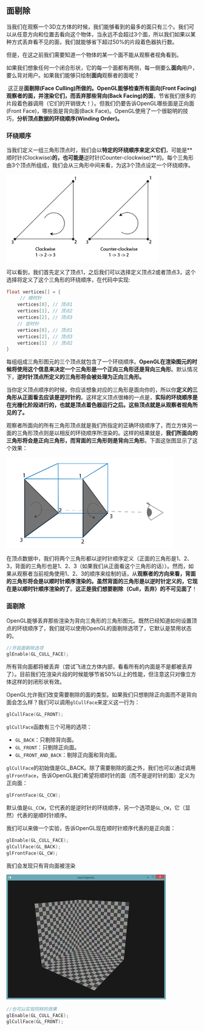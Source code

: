 ## 面剔除

​		当我们在观察一个3D立方体的时候，我们能够看到的最多的面只有三个。我们可以从任意方向和位置去看向这个物体，当永远不会超过3个面，所以我们如果以某种方式丢弃看不见的面，我们就能够省下超过50%的片段着色器执行数。

​		但是，在这之前我们需要知道一个物体的某一个面不能从观察者视角看到。

​		如果我们想象任何一个闭合形状，它的每一个面都有两侧，每一侧要么**面向**用户，要么背对用户。如果我们能够只绘制**面向**观察者的面呢？

​		这正是**面剔除(Face Culling)**所做的。OpenGL能够**检查所有面向(Front Facing)观察者的面，并渲染它们，而丢弃那些背向(Back Facing)的面**，节省我们很多的片段着色器调用（它们的开销很大！）。但我们仍要告诉OpenGL哪些面是正向面(Front Face)，哪些面是背向面(Back Face)。OpenGL使用了一个很聪明的技巧，**分析顶点数据的环绕顺序(Winding Order)。**

### 环绕顺序

​		当我们定义一组三角形顶点时，我们会以**特定的环绕顺序来定义它们**，可能是**顺时针(Clockwise)**的，也可能是**逆时针(Counter-clockwise)**的。每个三角形由3个顶点所组成，我们会从三角形中间来看，为这3个顶点设定一个环绕顺序。

<img src="../image/faceculling_windingorder.png" alt="avatar" style="zoom: 80%;" />

​		可以看到，我们首先定义了顶点1，之后我们可以选择定义顶点2或者顶点3，这个选择将定义了这个三角形的环绕顺序，在代码中实现:

```c++
float vertices[] = {
	 // 顺时针
    vertices[0], // 顶点1
    vertices[1], // 顶点2
    vertices[2], // 顶点3
    // 逆时针
    vertices[0], // 顶点1
    vertices[2], // 顶点3
    vertices[1]  // 顶点2  
}
```

​		每组组成三角形图元的三个顶点就包含了一个环绕顺序。**OpenGL在渲染图元的时候将使用这个信息来决定一个三角形是一个正向三角形还是背向三角形**。默认情况下，**逆时针顶点所定义的三角形将会被处理为正向三角形。**

​		当你定义顶点顺序的时候，你应该想象对应的三角形是面向你的，所以你**定义的三角形从正面看去应该是逆时针的**。这样定义顶点很棒的一点是，**实际的环绕顺序是在光栅化阶段进行的，也就是顶点着色器运行之后。这些顶点就是从观察者视角所见的了。**

​		观察者所面向的所有三角形顶点就是我们所指定的正确环绕顺序了，而立方体另一面的三角形顶点则是以相反的环绕顺序所渲染的。这样的结果就是，**我们所面向的三角形将会是正向三角形，而背面的三角形则是背向三角形**。下面这张图显示了这个效果：

<img src="../image/faceculling_frontback.png" alt="avatar" style="zoom:80%;" />

​		在顶点数据中，我们将两个三角形都以逆时针顺序定义（正面的三角形是1、2、3，背面的三角形也是1、2、3（如果我们从正面看这个三角形的话））。然而，如果从观察者当前视角使用1、2、3的顺序来绘制的话，从**观察者的方向来看，背面的三角形将会是以顺时针顺序渲染的。虽然背面的三角形是以逆时针定义的，它现在是以顺时针顺序渲染的了**。**这正是我们想要剔除（Cull，丢弃）的不可见面了**！

### 面剔除

​		OpenGL能够丢弃那些渲染为背向三角形的三角形图元。既然已经知道如何设置顶点的环绕顺序了，我们就可以使用OpenGL的面剔除选项了，它默认是禁用状态的。

```c++
//开启面剔除选项
glEnable(GL_CULL_FACE);
```

​		所有背向面都将被丢弃（尝试飞进立方体内部，看看所有的内面是不是都被丢弃了）。目前我们在渲染片段的时候能够节省50%以上的性能，但注意这只对像立方体这样的封闭形状有效。

​		OpenGL允许我们改变需要剔除的面的类型。如果我们只想剔除正向面而不是背向面会怎么样？我们可以调用`glCullFace`来定义这一行为：

```c++
glCullFace(GL_FRONT);
```

`glCullFace`函数有三个可用的选项：

- `GL_BACK`：只剔除背向面。
- `GL_FRONT`：只剔除正向面。
- `GL_FRONT_AND_BACK`：剔除正向面和背向面。

`glCullFace`的初始值是GL_BACK。除了需要剔除的面之外，我们也可以通过调用`glFrontFace`，告诉OpenGL我们希望将顺时针的面（而不是逆时针的面）定义为正向面：

```c++
glFrontFace(GL_CCW);
```

默认值是`GL_CCW`，它代表的是逆时针的环绕顺序，另一个选项是`GL_CW`，它（显然）代表的是顺时针顺序。

我们可以来做一个实验，告诉OpenGL现在顺时针顺序代表的是正向面：

```c++
glEnable(GL_CULL_FACE);
glCullFace(GL_BACK);
glFrontFace(GL_CW);
```

我们会发现只有背向面被渲染

<img src="../image/faceculling_reverse.png" alt="avatar" style="zoom:70%;" />

```c++
//也可以实现同样的效果
glEnable(GL_CULL_FACE);
glCullFace(GL_FRONT);
```

